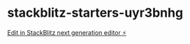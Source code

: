 # stackblitz-starters-uyr3bnhg

[Edit in StackBlitz next generation editor ⚡️](https://stackblitz.com/~/github.com/firemoney81-naldon/stackblitz-starters-uyr3bnhg)
